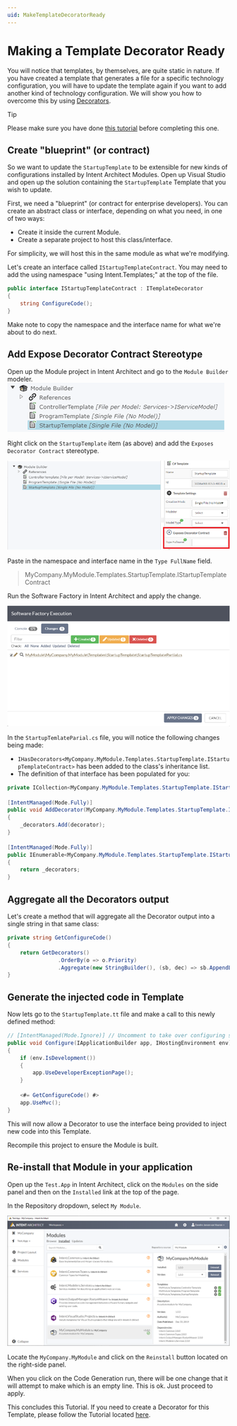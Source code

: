 ```yaml
---
uid: MakeTemplateDecoratorReady
---
```

# Making a Template Decorator Ready

You will notice that templates, by themselves, are quite static in nature. If you have created a template that generates a file for a specific technology configuration, you will have to update the template again if you want to add another kind of technology configuration. We will show you how to overcome this by using [Decorators](xref:Decorator).

>[!TIP]
>Please make sure you have done [this tutorial](xref:TutorialCreateModule) before completing this one.

## Create "blueprint" (or contract)

So we want to update the `StartupTemplate` to be extensible for new kinds of configurations installed by Intent Architect Modules.
Open up Visual Studio and open up the solution containing the `StartupTemplate` Template that you wish to update.

First, we need a "blueprint" (or contract for enterprise developers).
You can create an abstract class or interface, depending on what you need, in one of two ways:
- Create it inside the current Module.
- Create a separate project to host this class/interface.

For simplicity, we will host this in the same module as what we're modifying.

Let's create an interface called `IStartupTemplateContract`. You may need to add the using namespace "using Intent.Templates;" at the top of the file.

```csharp
public interface IStartupTemplateContract : ITemplateDecorator
{
    string ConfigureCode();
}
```

Make note to copy the namespace and the interface name for what we're about to do next.

## Add Expose Decorator Contract Stereotype

Open up the Module project in Intent Architect and go to the `Module Builder` modeler.
![Module Builder Items](images/make-template-decorator-ready/ModuleBuilderItems.png)

Right click on the `StartupTemplate` item (as above) and add the `Exposes Decorator Contract` stereotype.

![Expose Decorator Contract](images/make-template-decorator-ready/TemplateExposeDecoratorContract.png)

Paste in the namespace and interface name in the `Type FullName` field.

> MyCompany.MyModule.Templates.StartupTemplate.IStartupTemplateContract

Run the Software Factory in Intent Architect and apply the change.

![Apply change](images/make-template-decorator-ready/ApplyExposeDecoratorContractChange.png)

In the `StartupTemlateParial.cs` file, you will notice the following changes being made:

- `IHasDecorators<MyCompany.MyModule.Templates.StartupTemplate.IStartupTemplateContract>` has been added to the class's inheritance list.
- The definition of that interface has been populated for you:

```csharp
private ICollection<MyCompany.MyModule.Templates.StartupTemplate.IStartupTemplateContract> _decorators = new List<MyCompany.MyModule.Templates.StartupTemplate.IStartupTemplateContract>();

[IntentManaged(Mode.Fully)]
public void AddDecorator(MyCompany.MyModule.Templates.StartupTemplate.IStartupTemplateContract decorator)
{
    _decorators.Add(decorator);
}

[IntentManaged(Mode.Fully)]
public IEnumerable<MyCompany.MyModule.Templates.StartupTemplate.IStartupTemplateContract> GetDecorators()
{
    return _decorators;
}
```

## Aggregate all the Decorators output

Let's create a method that will aggregate all the Decorator output into a single string in that same class:

```csharp
private string GetConfigureCode()
{
    return GetDecorators()
                .OrderBy(o => o.Priority)
                .Aggregate(new StringBuilder(), (sb, dec) => sb.AppendLine(dec.ConfigureCode())).ToString();
}
```

## Generate the injected code in Template

Now lets go to the `StartupTemplate.tt` file and make a call to this newly defined method:

```csharp
// [IntentManaged(Mode.Ignore)] // Uncomment to take over configuring services
public void Configure(IApplicationBuilder app, IHostingEnvironment env)
{
    if (env.IsDevelopment())
    {
        app.UseDeveloperExceptionPage();
    }

    <#= GetConfigureCode() #>
    app.UseMvc();
}
```

This will now allow a Decorator to use the interface being provided to inject new code into this Template.

Recompile this project to ensure the Module is built.

## Re-install that Module in your application

Open up the `Test.App` in Intent Architect, click on the `Modules` on the side panel and then on the `Installed` link at the top of the page.

In the Repository dropdown, select `My Module`.

![Installed Modules](images/make-template-decorator-ready/AppInstalledModules.png)

Locate the `MyCompany.MyModule` and click on the `Reinstall` button located on the right-side panel.

When you click on the Code Generation run, there will be one change that it will attempt to make which is an empty line. This is ok. Just proceed to apply.

This concludes this Tutorial. If you need to create a Decorator for this Template, please follow the Tutorial located [here](xref:CreateNewDecorator).